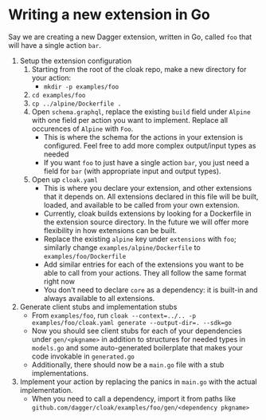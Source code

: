 # Writing a new extension in Go

Say we are creating a new Dagger extension, written in Go, called `foo` that will have a single action `bar`.

1. Setup the extension configuration
   1. Starting from the root of the cloak repo, make a new directory for your action:
      - `mkdir -p examples/foo`
   1. `cd examples/foo`
   1. `cp ../alpine/Dockerfile .`
   1. Open `schema.graphql`, replace the existing `build` field under `Alpine` with one field per action you want to implement. Replace all occurences of `Alpine` with `Foo`.
      - This is where the schema for the actions in your extension is configured. Feel free to add more complex output/input types as needed
      - If you want `foo` to just have a single action `bar`, you just need a field for `bar` (with appropriate input and output types).
   1. Open up `cloak.yaml`
      - This is where you declare your extension, and other extensions that it depends on. All extensions declared in this file will be built, loaded, and available to be called from your own extension.
      - Currently, cloak builds extensions by looking for a Dockerfile in the extension source directory. In the future we will offer more flexibility in how extensions can be built.
      - Replace the existing `alpine` key under `extensions` with `foo`; similarly change `examples/alpine/Dockerfile` to `examples/foo/Dockerfile`
      - Add similar entries for each of the extensions you want to be able to call from your actions. They all follow the same format right now
      - You don't need to declare `core` as a dependency: it is built-in and always available to all extensions.
1. Generate client stubs and implementation stubs
   - From `examples/foo`, run `cloak --context=../.. -p examples/foo/cloak.yaml generate --output-dir=. --sdk=go`
   - Now you should see client stubs for each of your dependencies under `gen/<pkgname>` in addition to structures for needed types in `models.go` and some auto-generated boilerplate that makes your code invokable in `generated.go`
   - Additionally, there should now be a `main.go` file with a stub implementations.
1. Implement your action by replacing the panics in `main.go` with the actual implementation.
   - When you need to call a dependency, import it from paths like `github.com/dagger/cloak/examples/foo/gen/<dependency pkgname>`
